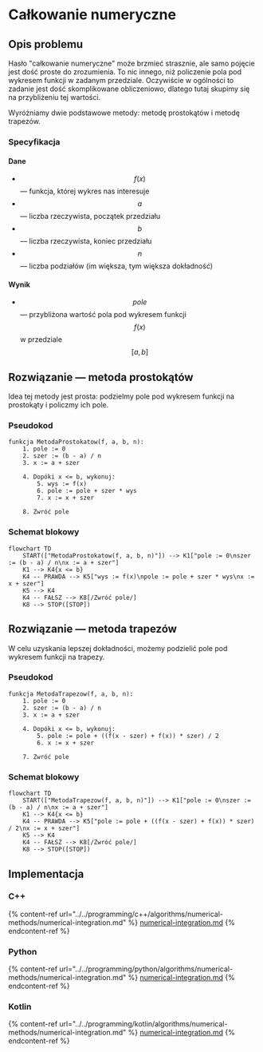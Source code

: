 # Całkowanie numeryczne

## Opis problemu

Hasło "całkowanie numeryczne" może brzmieć strasznie, ale samo pojęcie jest dość proste do zrozumienia. To nic innego, niż policzenie pola pod wykresem funkcji w zadanym przedziale. Oczywiście w ogólności to zadanie jest dość skomplikowane obliczeniowo, dlatego tutaj skupimy się na przybliżeniu tej wartości.

Wyróżniamy dwie podstawowe metody: metodę prostokątów i metodę trapezów.

### Specyfikacja

#### Dane

* $$f(x)$$ — funkcja, której wykres nas interesuje
* $$a$$ — liczba rzeczywista, początek przedziału
* $$b$$ — liczba rzeczywista, koniec przedziału
* $$n$$ — liczba podziałów (im większa, tym większa dokładność)

#### Wynik

* $$pole$$ — przybliżona wartość pola pod wykresem funkcji $$f(x)$$ w przedziale $$[a,b]$$

## Rozwiązanie — metoda prostokątów

Idea tej metody jest prosta: podzielmy pole pod wykresem funkcji na prostokąty i policzmy ich pole.

### Pseudokod

```
funkcja MetodaProstokatow(f, a, b, n):
    1. pole := 0
    2. szer := (b - a) / n
    3. x := a + szer
    
    4. Dopóki x <= b, wykonuj:
        5. wys := f(x)
        6. pole := pole + szer * wys
        7. x := x + szer
        
    8. Zwróć pole
```

### Schemat blokowy

```mermaid
flowchart TD
	START(["MetodaProstokatow(f, a, b, n)"]) --> K1["pole := 0\nszer := (b - a) / n\nx := a + szer"]
	K1 --> K4{x <= b}
	K4 -- PRAWDA --> K5["wys := f(x)\npole := pole + szer * wys\nx := x + szer"]
	K5 --> K4
	K4 -- FAŁSZ --> K8[/Zwróć pole/]
	K8 --> STOP([STOP])
```

## Rozwiązanie — metoda trapezów

W celu uzyskania lepszej dokładności, możemy podzielić pole pod wykresem funkcji na trapezy.

### Pseudokod

```
funkcja MetodaTrapezow(f, a, b, n):
    1. pole := 0
    2. szer := (b - a) / n
    3. x := a + szer
    
    4. Dopóki x <= b, wykonuj:
        5. pole := pole + ((f(x - szer) + f(x)) * szer) / 2
        6. x := x + szer

    7. Zwróć pole
```

### Schemat blokowy

```mermaid
flowchart TD
	START(["MetodaTrapezow(f, a, b, n)"]) --> K1["pole := 0\nszer := (b - a) / n\nx := a + szer"]
	K1 --> K4{x <= b}
	K4 -- PRAWDA --> K5["pole := pole + ((f(x - szer) + f(x)) * szer) / 2\nx := x + szer"]
	K5 --> K4
	K4 -- FAŁSZ --> K8[/Zwróć pole/]
	K8 --> STOP([STOP])
```

## Implementacja

### C++

{% content-ref url="../../programming/c++/algorithms/numerical-methods/numerical-integration.md" %}
[numerical-integration.md](../../programming/c++/algorithms/numerical-methods/numerical-integration.md)
{% endcontent-ref %}

### Python

{% content-ref url="../../programming/python/algorithms/numerical-methods/numerical-integration.md" %}
[numerical-integration.md](../../programming/python/algorithms/numerical-methods/numerical-integration.md)
{% endcontent-ref %}

### Kotlin

{% content-ref url="../../programming/kotlin/algorithms/numerical-methods/numerical-integration.md" %}
[numerical-integration.md](../../programming/kotlin/algorithms/numerical-methods/numerical-integration.md)
{% endcontent-ref %}